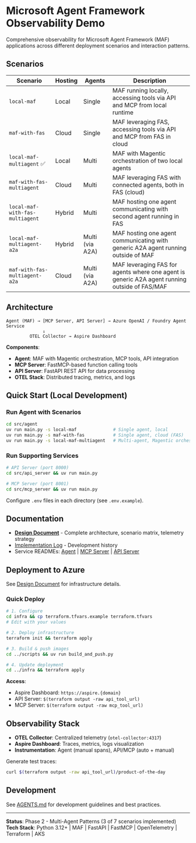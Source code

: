 # Microsoft Agent Framework Observability Demo

Comprehensive observability for Microsoft Agent Framework (MAF) applications across different deployment scenarios and interaction patterns.

## Scenarios

| Scenario | Hosting | Agents | Description |
|----------|---------|--------|-------------|
| `local-maf` | Local | Single | MAF running locally, accessing tools via API and MCP from local runtime |
| `maf-with-fas` | Cloud | Single | MAF leveraging FAS, accessing tools via API and MCP from FAS in cloud |
| `local-maf-multiagent` ✅ | Local | Multi | MAF with Magentic orchestration of two local agents |
| `maf-with-fas-multiagent` | Cloud | Multi | MAF leveraging FAS with connected agents, both in FAS (cloud) |
| `local-maf-with-fas-multiagent` | Hybrid | Multi | MAF hosting one agent communicating with second agent running in FAS |
| `local-maf-multiagent-a2a` | Hybrid | Multi (via A2A) | MAF hosting one agent communicating with generic A2A agent running outside of MAF |
| `maf-with-fas-multiagent-a2a` | Cloud | Multi (via A2A) | MAF leveraging FAS for agents where one agent is generic A2A agent running outside of FAS/MAF |

## Architecture

```
Agent (MAF) → [MCP Server, API Server] → Azure OpenAI / Foundry Agent Service
              ↓
         OTEL Collector → Aspire Dashboard
```

**Components**:
- **Agent**: MAF with Magentic orchestration, MCP tools, API integration
- **MCP Server**: FastMCP-based function calling tools
- **API Server**: FastAPI REST API for data processing
- **OTEL Stack**: Distributed tracing, metrics, and logs

## Quick Start (Local Development)

### Run Agent with Scenarios

```bash
cd src/agent
uv run main.py -s local-maf              # Single agent, local
uv run main.py -s maf-with-fas           # Single agent, cloud (FAS)
uv run main.py -s local-maf-multiagent   # Multi-agent, Magentic orchestration
```

### Run Supporting Services

```bash
# API Server (port 8000)
cd src/api_server && uv run main.py

# MCP Server (port 8001)
cd src/mcp_server && uv run main.py
```

Configure `.env` files in each directory (see `.env.example`).

## Documentation

- **[Design Document](docs/DESIGN.md)** - Complete architecture, scenario matrix, telemetry strategy
- [Implementation Log](docs/IMPLEMENTATION_LOG.md) - Development history
- Service READMEs: [Agent](src/agent/README.md) | [MCP Server](src/mcp_server/README.md) | [API Server](src/api_server/README.md)

## Deployment to Azure

See [Design Document](docs/DESIGN.md) for infrastructure details.

### Quick Deploy

```bash
# 1. Configure
cd infra && cp terraform.tfvars.example terraform.tfvars
# Edit with your values

# 2. Deploy infrastructure
terraform init && terraform apply

# 3. Build & push images
cd ../scripts && uv run build_and_push.py

# 4. Update deployment
cd ../infra && terraform apply
```

**Access**:
- Aspire Dashboard: `https://aspire.{domain}`
- API Server: `$(terraform output -raw api_tool_url)`
- MCP Server: `$(terraform output -raw mcp_tool_url)`

## Observability Stack

- **OTEL Collector**: Centralized telemetry (`otel-collector:4317`)
- **Aspire Dashboard**: Traces, metrics, logs visualization
- **Instrumentation**: Agent (manual spans), API/MCP (auto + manual)

Generate test traces:
```bash
curl $(terraform output -raw api_tool_url)/product-of-the-day
```

## Development

See [AGENTS.md](AGENTS.md) for development guidelines and best practices.

---

**Status**: Phase 2 - Multi-Agent Patterns (3 of 7 scenarios implemented)  
**Tech Stack**: Python 3.12+ | MAF | FastAPI | FastMCP | OpenTelemetry | Terraform | AKS
